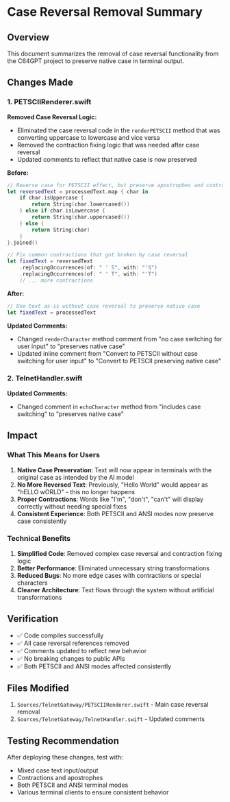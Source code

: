 # Case Reversal Removal Summary

## Overview

This document summarizes the removal of case reversal functionality from the C64GPT project to preserve native case in terminal output.

## Changes Made

### 1. PETSCIIRenderer.swift

**Removed Case Reversal Logic:**
- Eliminated the case reversal code in the `renderPETSCII` method that was converting uppercase to lowercase and vice versa
- Removed the contraction fixing logic that was needed after case reversal
- Updated comments to reflect that native case is now preserved

**Before:**
```swift
// Reverse case for PETSCII effect, but preserve apostrophes and contractions
let reversedText = processedText.map { char in
    if char.isUppercase {
        return String(char.lowercased())
    } else if char.isLowercase {
        return String(char.uppercased())
    } else {
        return String(char)
    }
}.joined()

// Fix common contractions that got broken by case reversal
let fixedText = reversedText
    .replacingOccurrences(of: " ' S", with: "'S")
    .replacingOccurrences(of: " ' T", with: "'T")
    // ... more contractions
```

**After:**
```swift
// Use text as-is without case reversal to preserve native case
let fixedText = processedText
```

**Updated Comments:**
- Changed `renderCharacter` method comment from "no case switching for user input" to "preserves native case"
- Updated inline comment from "Convert to PETSCII without case switching for user input" to "Convert to PETSCII preserving native case"

### 2. TelnetHandler.swift

**Updated Comments:**
- Changed comment in `echoCharacter` method from "includes case switching" to "preserves native case"

## Impact

### What This Means for Users

1. **Native Case Preservation**: Text will now appear in terminals with the original case as intended by the AI model
2. **No More Reversed Text**: Previously, "Hello World" would appear as "hELLO wORLD" - this no longer happens
3. **Proper Contractions**: Words like "I'm", "don't", "can't" will display correctly without needing special fixes
4. **Consistent Experience**: Both PETSCII and ANSI modes now preserve case consistently

### Technical Benefits

1. **Simplified Code**: Removed complex case reversal and contraction fixing logic
2. **Better Performance**: Eliminated unnecessary string transformations
3. **Reduced Bugs**: No more edge cases with contractions or special characters
4. **Cleaner Architecture**: Text flows through the system without artificial transformations

## Verification

- ✅ Code compiles successfully
- ✅ All case reversal references removed
- ✅ Comments updated to reflect new behavior
- ✅ No breaking changes to public APIs
- ✅ Both PETSCII and ANSI modes affected consistently

## Files Modified

1. `Sources/TelnetGateway/PETSCIIRenderer.swift` - Main case reversal removal
2. `Sources/TelnetGateway/TelnetHandler.swift` - Updated comments

## Testing Recommendation

After deploying these changes, test with:
- Mixed case text input/output
- Contractions and apostrophes
- Both PETSCII and ANSI terminal modes
- Various terminal clients to ensure consistent behavior

